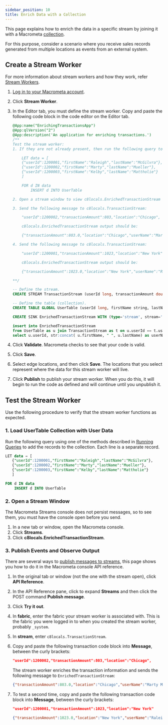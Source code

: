 ```yaml
---
sidebar_position: 10
title: Enrich Data with a Collection
---
```


This page explains how to enrich the data in a specific stream by joining it with a Macrometa [collection](../../collections/index.md).

For this purpose, consider a scenario where you receive sales records generated from multiple locations as events from an external system.

## Create a Stream Worker

For more information about stream workers and how they work, refer [Stream Workers](index.md).

1. [Log in to your Macrometa account](https://auth-play.macrometa.io/).
1. Click **Stream Worker**.
1. In the Editor tab, you must define the stream worker. Copy and paste the following code block in the code editor on the Editor tab.

    ```sql
    @App:name("EnrichingTransactionsApp")
    @App:qlVersion("2")
    @App:description('An application for enriching transactions.')
    /**
    Test the stream worker:
    1. If they are not already present, then run the following query to add the records to the UserTable collection.

        LET data = [
        {"userId":1200001,"firstName":"Raleigh","lastName":"McGilvra"},
        {"userId":1200002,"firstName":"Marty","lastName":"Mueller"},
        {"userId":1200003,"firstName":"Kelby","lastName":"Mattholie"}
        ]

        FOR d IN data
            INSERT d INTO UserTable

    2. Open a stream window to view c8locals.EnrichedTransactionStream output.

    3. Send the following message to c8locals.TransactionStream:

        "userId":1200002,"transactionAmount":803,"location":"Chicago",

        c8locals.EnrichedTransactionStream output should be:

        {"transactionAmount":803.0,"location":"Chicago","userName":"Marty Mueller","userId":1200002,}

   4. Send the following message to c8locals.TransactionStream:

        "userId":1200001,"transactionAmount":1023,"location":"New York"

        c8locals.EnrichedTransactionStream output should be:

        {"transactionAmount":1023.0,"location":"New York","userName":"Raleigh McGilvra","userId":1200001}

    **/

    -- Define the stream.
    CREATE STREAM TransactionStream (userId long, transactionAmount double, location string);

    -- Define the table (collection).
    CREATE TABLE GLOBAL UserTable (userId long, firstName string, lastName string);

    CREATE SINK EnrichedTransactionStream WITH (type='stream', stream='EnrichedTransactionStream', map.type='json') (userId long, userName string, transactionAmount double, location string);

    insert into EnrichedTransactionStream
    from UserTable as u join TransactionStream as t on u.userId == t.userId;
    select u.userId, str:concat( u.firstName, " ", u.lastName) as userName, transactionAmount, location
   
    ```

1. Click **Validate**. Macrometa checks to see that your code is valid.
1. Click **Save**.
1. Select edge locations, and then click **Save**. The locations that you select represent where the data for this stream worker will live.
1. Click **Publish** to publish your stream worker. When you do this, it will begin to run the code as defined and will continue until you unpublish it.

## Test the Stream Worker

Use the following procedure to verify that the stream worker functions as expected.

### 1. Load UserTable Collection with User Data

Run the following query using one of the methods described in [Running Queries](../../queryworkers/running-queries.md) to add the records to the collection. Each line is a separate record.

```sql
LET data = [
   {"userId":1200001,"firstName":"Raleigh","lastName":"McGilvra"},
   {"userId":1200002,"firstName":"Marty","lastName":"Mueller"},
   {"userId":1200003,"firstName":"Kelby","lastName":"Mattholie"}
   ]

FOR d IN data
    INSERT d INTO UserTable
```

### 2. Open a Stream Window

The Macrometa Streams console does not persist messages, so to see them, you must have the console open before you send.

1. In a new tab or window, open the Macrometa console.
1. Click **Streams**.
1. Click **c8locals.EnrichedTransactionStream**.

### 3. Publish Events and Observe Output

There are several ways to [publish messages to streams](../../streams/stream-tasks/publish-messages.md), this page shows you how to do it in the Macrometa console API reference.

1. In the original tab or window (not the one with the stream open), click **API Reference**.
1. In the API Reference pane, click to expand **Streams** and then click the POST command **Publish message**.
1. Click **Try it out**.
1. In **fabric**, enter the fabric your stream worker is associated with. This is the fabric you were logged in to when you created the stream worker, probably `_system`.
1. In **stream**, enter `c8locals.TransactionStream`.
1. Copy and paste the following transaction code block into **Message**, between the curly brackets:

    ```json
    "userId":1200002,"transactionAmount":803,"location":"Chicago",
    ```

   The stream worker enriches the transaction information and sends the following message to `EnrichedTransactionStream`:

    ```json
    {"transactionAmount":803.0,"location":"Chicago","userName":"Marty Mueller","userId":1200002,}
    ```

1. To test a second time, copy and paste the following transaction code block into **Message**, between the curly brackets:

    ```json
    "userId":1200001,"transactionAmount":1023,"location":"New York"
    ```

   ```json
   {"transactionAmount":1023.0,"location":"New York","userName":"Raleigh McGilvra","userId":1200001}
   ```

